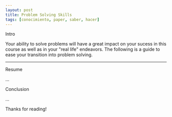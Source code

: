 ```yaml
---
layout: post
title: Problem Solving Skills
tags: [conocimiento, paper, saber, hacer]
---
```


<!--Resumen-->

Intro

Your ability to solve problems will have a great impact on your sucess in this course as well as in your 
"real life" endeavors. The following is a guide to ease your transition into problem solving.


---
<!--more-->


Resume

...

Conclusion

...
  
Thanks for reading!